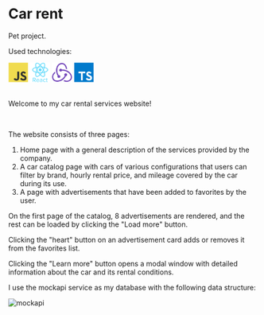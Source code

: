 <h1>Car rent</h1>
Pet project.

</br>
<p>Used technologies:</p>
<div align="left">
 <img src="https://github.com/devicons/devicon/blob/master/icons/javascript/javascript-original.svg" title="JavaScript" alt="JavaScript" width="40" height="40"/>
 <img src="https://github.com/devicons/devicon/blob/master/icons/react/react-original-wordmark.svg" title="React" alt="React" width="40" height="40"/>
 <img src="https://github.com/devicons/devicon/blob/master/icons/redux/redux-original.svg" title="Redux" alt="Redux" width="40" height="40"/>
 <img src="https://github.com/devicons/devicon/blob/master/icons/typescript/typescript-original.svg" title="TypeScript" alt="TypeScript" width="40" height="40"/>
</div>
</br>
<p>Welcome to my car rental services website!</p>

</br>
<p>The website consists of three pages:</p>
<ol>
<li>Home page with a general description of the services provided by the company.</li>
<li>A car catalog page with cars of various configurations that users can filter by brand, hourly rental price, and mileage covered by the car during its use.</li>
<li>A page with advertisements that have been added to favorites by the user.</li></ol>
  
<p>On the first page of the catalog, 8 advertisements are rendered, and the rest can be loaded by clicking the "Load more" button.</p>
<p>Clicking the "heart" button on an advertisement card adds or removes it from the favorites list.</p>
<p>Clicking the "Learn more" button opens a modal window with detailed information about the car and its rental conditions.</p>

<p>I use the mockapi service as my database with the following data structure:</p>
<img src="https://github-production-user-asset-6210df.s3.amazonaws.com/112157511/275733528-ccf632ca-769e-409e-9ba9-d16d82b7a702.jpg" title="mockapi" alt="mockapi" width="700" height="auto"/>
